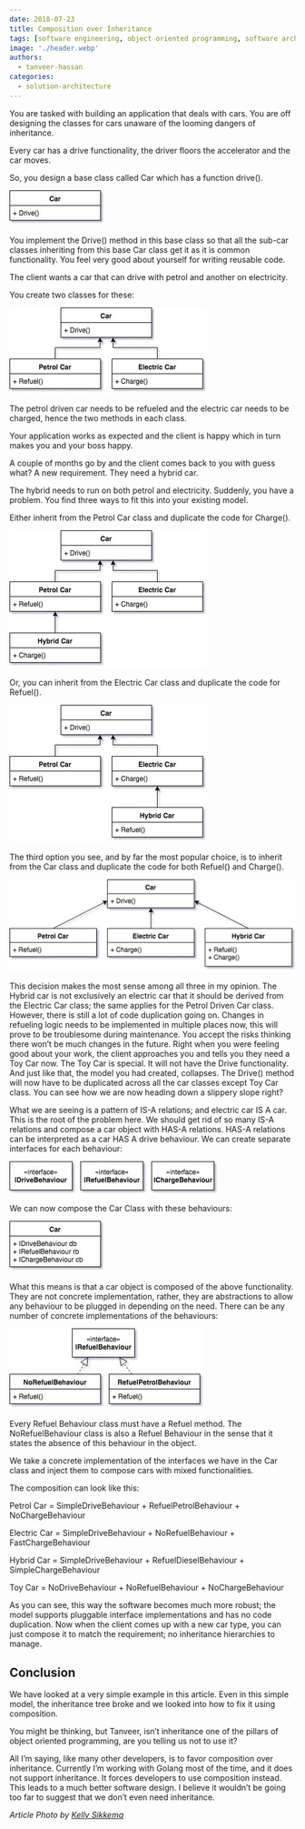 ```yaml
---
date: 2018-07-23
title: Composition over Inheritance
tags: [software engineering, object oriented programming, software architecture]
image: './header.webp'
authors:
  - tanveer-hassan
categories:
  - solution-architecture
---
```


You are tasked with building an application that deals with cars. You are off designing the classes for cars unaware of the looming dangers of inheritance.

Every car has a drive functionality, the driver floors the accelerator and the car moves.

So, you design a base class called Car which has a function drive().

![Car base class](car-base-class.webp)

You implement the Drive() method in this base class so that all the sub-car classes inheriting from this base Car class get it as it is common functionality. You feel very good about yourself for writing reusable code.

The client wants a car that can drive with petrol and another on electricity.

You create two classes for these:

![Petrol and Electric car classes](petrol-and-electric-car-classes.webp)

The petrol driven car needs to be refueled and the electric car needs to be charged, hence the two methods in each class.

Your application works as expected and the client is happy which in turn makes you and your boss happy.

A couple of months go by and the client comes back to you with guess what? A new requirement. They need a hybrid car.

The hybrid needs to run on both petrol and electricity. Suddenly, you have a problem. You find three ways to fit this into your existing model.

Either inherit from the Petrol Car class and duplicate the code for Charge().

![Hybrid car class inherits petrol car class](hybrid-car-class-inherits-petrol-car-class.webp)

Or, you can inherit from the Electric Car class and duplicate the code for Refuel().

![Hybrid car class inherits electric car class](hybrid-car-class-inherits-electric-car-class.webp)

The third option you see, and by far the most popular choice, is to inherit from the Car class and duplicate the code for both Refuel() and Charge().

![Hybrid car class inherits car class directly](hybrid-car-class-inherits-car-class-directly.webp)

This decision makes the most sense among all three in my opinion. The Hybrid car is not exclusively an electric car that it should be derived from the Electric Car class; the same applies for the Petrol Driven Car class. However, there is still a lot of code duplication going on. Changes in refueling logic needs to be implemented in multiple places now, this will prove to be troublesome during maintenance. You accept the risks thinking there won’t be much changes in the future. Right when you were feeling good about your work, the client approaches you and tells you they need a Toy Car now. The Toy Car is special. It will not have the Drive functionality. And just like that, the model you had created, collapses. The Drive() method will now have to be duplicated across all the car classes except Toy Car class. You can see how we are now heading down a slippery slope right?

What we are seeing is a pattern of IS-A relations; and electric car IS A car. This is the root of the problem here. We should get rid of so many IS-A relations and compose a car object with HAS-A relations. HAS-A relations can be interpreted as a car HAS A drive behaviour. We can create separate interfaces for each behaviour:

![Behaviour interfaces](behaviour-interfaces.webp)

We can now compose the Car Class with these behaviours:

![Car behaviour composition](car-behaviour-composition.webp)

What this means is that a car object is composed of the above functionality. They are not concrete implementation, rather, they are abstractions to allow any behaviour to be plugged in depending on the need. There can be any number of concrete implementations of the behaviours:

![Refuel behaviour implementation](refuel-behaviour-implementation.webp)

Every Refuel Behaviour class must have a Refuel method. The NoRefuelBehaviour class is also a Refuel Behaviour in the sense that it states the absence of this behaviour in the object.

We take a concrete implementation of the interfaces we have in the Car class and inject them to compose cars with mixed functionalities.

The composition can look like this:

Petrol Car = SimpleDriveBehaviour + RefuelPetrolBehaviour + NoChargeBehaviour

Electric Car = SimpleDriveBehaviour + NoRefuelBehaviour + FastChargeBehaviour

Hybrid Car = SimpleDriveBehaviour + RefuelDieselBehaviour + SimpleChargeBehaviour

Toy Car = NoDriveBehaviour + NoRefuelBehaviour + NoChargeBehaviour

As you can see, this way the software becomes much more robust; the model supports pluggable interface implementations and has no code duplication. Now when the client comes up with a new car type, you can just compose it to match the requirement; no inheritance hierarchies to manage.

## Conclusion

We have looked at a very simple example in this article. Even in this simple model, the inheritance tree broke and we looked into how to fix it using composition.

You might be thinking, but Tanveer, isn’t inheritance one of the pillars of object oriented programming, are you telling us not to use it?

All I’m saying, like many other developers, is to favor composition over inheritance. Currently I’m working with Golang most of the time, and it does not support inheritance. It forces developers to use composition instead. This leads to a much better software design. I believe it wouldn’t be going too far to suggest that we don’t even need inheritance.

_Article Photo by [Kelly Sikkema](https://unsplash.com/photos/JRVxgAkzIsM)_

